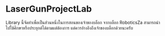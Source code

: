 # LaserGunProjectLab
Library นี้จัดทำเพื่อเป็นส่วนหนึ่งในการสอนของเจ้าของบล็อก จากบล็อก RoboticsZa สามารถนำไปใช้ศึกษาหรือประยุกต์ได้ตามแต่ต้องการ แต่ควรอ้างอิงถึงเจ้าของบล็อกด้วยนะครับ
